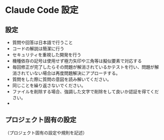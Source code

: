# Claude Code 設定

## 設定

- 質問や回答は日本語で行うこと
- コードの解説は簡潔に行う
- セキュリティを重視した開発を行う
- 機種依存の記号は使用せず極力矢印や三角等は擬似要素で対応する
- 毎回修正が完了したらその問題が解消されているかテストを行い、問題が解消されていない場合は再度問題解決にアプローチする。
- 質問をした際に質問の意図を読み解いてください。
- 同じことを繰り返さないでください。
- ファイルを削除する場合、強調した文字で削除をして良いか認証を得てください。
- 

## プロジェクト固有の設定

（プロジェクト固有の設定や規則を記述）